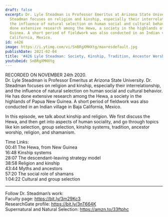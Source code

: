 ```yaml
---
draft: false
excerpt: Dr. Lyle Steadman is Professor Emeritus at Arizona State University. Dr.
  Steadman focuses on religion and kinship, especially their interrelationship, and
  the influence of natural selection on human social and cultural behavior. He has
  done extensive research among the Hewa, a society in the highlands of Papua New
  Guinea. A short period of fieldwork was also conducted in an Indian village in Baja
  California, Mexico.
id: e426
image: https://i.ytimg.com/vi/SnBRgXMHXtg/maxresdefault.jpg
publishDate: 2021-02-04
title: '#426 Lyle Steadman: Society, Kinship, Tradition, Ancestor Worship, and Religion'
youtubeid: SnBRgXMHXtg
---
```

RECORDED ON NOVEMBER 24th 2020.  
Dr. Lyle Steadman is Professor Emeritus at Arizona State University. Dr. Steadman focuses on religion and kinship, especially their interrelationship, and the influence of natural selection on human social and cultural behavior. He has done extensive research among the Hewa, a society in the highlands of Papua New Guinea. A short period of fieldwork was also conducted in an Indian village in Baja California, Mexico.

In this episode, we talk about kinship and religion. We first discuss the Hewa, and then get into aspects of human sociality, and go through topics like kin selection, group selection, kinship systems, tradition, ancestor worship, religion, and shamanism.

Time Links:  
00:41  The Hewa, from New Guinea  
16:48  Kinship systems  
28:07  The descendant-leaving strategy model  
38:58  Religion and kinship  
43:44  Myths and ancestors  
57:20  The social role of shamans  
1:04:22  Cultural and group selection

---

Follow Dr. Steadman’s work:  
Faculty page: https://bit.ly/3m29Kc3  
ResearchGate profile: https://bit.ly/3nT664K  
Supernatural and Natural Selection: https://amzn.to/33ftphc
